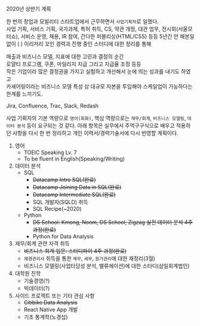 
2020년 상반기 계획  

한 번의 창업과 모빌리티 스타트업에서 근무하면서 `사업기획자`로 일했다.  
사업 기획, 서비스 기획, 국가과제, 특허 취득, CS, 약관 개정, 대관 업무, 전시회(서울모터쇼), 서비스 운영, 채용, IR 참여, 간다한 퍼블리싱(HTML/CSS) 등등 5년간 안 해본일 없이 (   ) 이리저리 꼬인 경력과 진행 중인 스터디에 대한 정리를 통해 

매출과 비즈니스 모델, 지표에 대한 고민과 결정의 순간  
로얄티 프로그램, 쿠폰, 마일리지 지급 그리고 지급율 조정 등등  
작은 기업이라 많은 결정권을 가지고 실험하고 개선해서 눈에 띄는 성과를 내기도 하였고  
카셰어링이라는 비즈니스 모델 특성 상 대규모 자본을 투입해야 스케일업이 가능하다는 한계를 느끼기도.

Jira, Confluence, Trac, Slack, Redash

사업 기획자의 기본 역량으로 `영어(회화)`, 핵심 역량으로는 `재무/회계`, `비즈니스 모델링`, `데이터 분석` 등이 요구되는 것 같다. 아래 항목은 실무에서 주먹구구식으로 배우고 적용하던 사항을 다시 한 번 정리하고 개인 이력서/경력기술서에 다시 반영할 계획이다.

1. 영어
    - TOEIC Speaking Lv. 7
    - To be fluent in English(Speaking/Writing)
2. 데이터 분석
    - SQL
      - ~~Datacamp Intro SQL(완료)~~
      - ~~Datacamp Joining Data in SQL(완료)~~
      - ~~Datacamp Intermediate SQL(완료)~~
      - SQL 개발자(SQLD) 취득
      - SQL Recipe(~2020)
    - Python
      - ~~DS School: Kmong, Noom, DS School, Zigzag 실전 데이터 분석 4주 과정(완료)~~
      - Python for Data Analysis
3. 재무/회계 관련 자격 취득
    - ~~비즈니스 회계 입문: 스터디파이 4주 과정(완료)~~
    - `재경관리사` 취득을 통한 `재무`, `세무`, `원가관리`에 대한 재정리(3월)
    - 비즈니스 모델링(사업타당성 분석, 밸류에이션)에 대한 스터디(삼일회계법인)
4. 대학원 진학
    - 기술경영(?)
    - 빅데이터(?)
5. 사이드 프로젝트 또는 기타 관심 사항
    - ~~Citibike Data Analysis~~
    - React Native App 개발
    - 기초 통계학(노경섭)